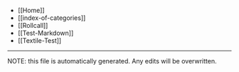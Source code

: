 * [[Home]]
* [[index-of-categories]]
* [[Rollcall]]
* [[Test-Markdown]]
* [[Textile-Test]]


*****
NOTE: this file is automatically generated. Any edits will be overwritten.
